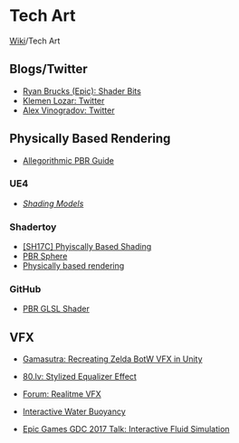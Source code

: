 # Tech Art
[Wiki](../readme.md)/Tech Art

## Blogs/Twitter
- [Ryan Brucks (Epic): Shader Bits](https://shaderbits.com/blog/)
- [Klemen Lozar: Twitter](https://twitter.com/klemen_lozar)
- [Alex Vinogradov: Twitter](https://twitter.com/yarpoplar)

## Physically Based Rendering

- [Allegorithmic PBR Guide](PBR_Guide_Vol.1.pdf)

### UE4
- [_Shading Models_](https://docs.unrealengine.com/en-us/Engine/Rendering/Materials/MaterialProperties/LightingModels)

### Shadertoy
- [[SH17C] Phyiscally Based Shading](https://www.shadertoy.com/view/4sSfzK)
- [PBR Sphere](https://www.shadertoy.com/view/MtBGWW)
- [Physically based rendering](https://www.shadertoy.com/view/XsfXWX)

### GitHub
- [PBR GLSL Shader](https://gist.github.com/galek/53557375251e1a942dfa)

## VFX

- [Gamasutra: Recreating Zelda BotW VFX in Unity](https://www.gamasutra.com/blogs/GregorySilva/20180628/320991/Recreating_the_Zelda_VFX_in_Unity.php)
- [80.lv: Stylized Equalizer Effect](https://www.gamasutra.com/blogs/GregorySilva/20180628/320991/Recreating_the_Zelda_VFX_in_Unity.php)

- [Forum: Realitme VFX](https://realtimevfx.com/c/References)

- [Interactive Water Buoyancy](http://www.criticalfailure-studio.com/creating-the-water-part-3-reactive-water-buoyancy-and-dealing-with-defered-rendering/)
- [Epic Games GDC 2017 Talk: Interactive Fluid Simulation](https://www.unrealengine.com/en-US/blog/gdc-2017-interactive-2d-fluid-simulations-in-unreal?sessionInvalidated=true)

